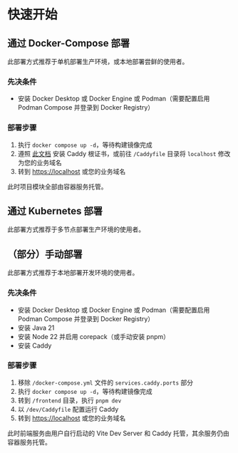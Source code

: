 # 快速开始

## 通过 Docker-Compose 部署

此部署方式推荐于单机部署生产环境，或本地部署尝鲜的使用者。

### 先决条件

- 安装 Docker Desktop 或 Docker Engine 或 Podman（需要配置启用 Podman Compose 并登录到 Docker Registry）

### 部署步骤

1. 执行 `docker compose up -d`，等待构建镜像完成
2. 遵照 [此文档](/guide/troubleshooting/browser-your-connection-is-not-private) 安装 Caddy 根证书，或前往 `/Caddyfile` 目录将 `localhost` 修改为您的业务域名
3. 转到 [https://localhost](https://localhost) 或您的业务域名

此时项目模块全部由容器服务托管。

## 通过 Kubernetes 部署

此部署方式推荐于多节点部署生产环境的使用者。

## （部分）手动部署

此部署方式推荐于本地部署开发环境的使用者。

### 先决条件

- 安装 Docker Desktop 或 Docker Engine 或 Podman（需要配置启用 Podman Compose 并登录到 Docker Registry）
- 安装 Java 21
- 安装 Node 22 并启用 corepack（或手动安装 pnpm）
- 安装 Caddy

### 部署步骤

1. 移除 `/docker-compose.yml` 文件的 `services.caddy.ports` 部分
2. 执行 `docker compose up -d`，等待构建镜像完成
3. 转到 `/frontend` 目录，执行 `pnpm dev`
4. 以 `/dev/Caddyfile` 配置运行 Caddy
5. 转到 [https://localhost](https://localhost) 或您的业务域名

此时前端服务由用户自行启动的 Vite Dev Server 和 Caddy 托管，其余服务仍由容器服务托管。
